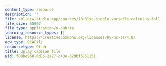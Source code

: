 ```yaml
---
content_type: resource
description: ''
file: /ol-ocw-studio-app/courses/18-01sc-single-variable-calculus-fall-2010/f88be9506d852a27c43e329bf5251151_CXKoCMVqM9s.srt
file_size: 55967
file_type: application/x-subrip
learning_resource_types: []
license: https://creativecommons.org/licenses/by-nc-sa/4.0/
ocw_type: OCWFile
resourcetype: Other
title: 3play caption file
uid: f88be950-6d85-2a27-c43e-329bf5251151
---
```


